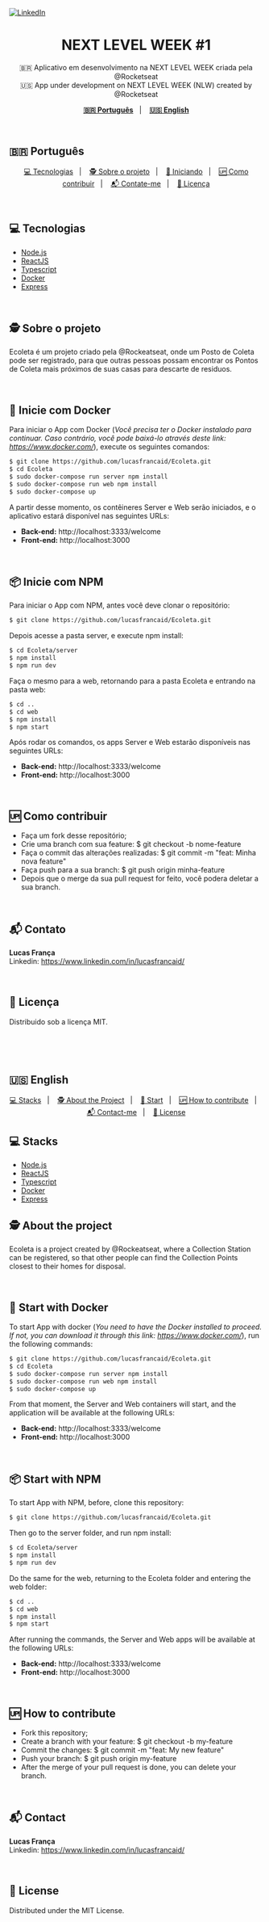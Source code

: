 [![LinkedIn][linkedin-shield]][linkedin-url]

<p align="center">
  <h1 align="center">NEXT LEVEL WEEK #1</h1>
  <p align="center">  
    🇧🇷  Aplicativo em desenvolvimento na NEXT LEVEL WEEK criada pela @Rocketseat <br/>
    🇺🇸  App under development on NEXT LEVEL WEEK (NLW) created by @Rocketseat
  </p>
</p>

<p align="center">
  <a href="#-português"><b>🇧🇷 Português</b></a>&nbsp;&nbsp;&nbsp;|&nbsp;&nbsp;&nbsp;
  <a href="#-english"><b>🇺🇸 English</b></a>
</p>
<br/>

## 🇧🇷 Português

<p align="center">
  <a href="#-tecnologias">💻 Tecnologias</a>&nbsp;&nbsp;&nbsp;|&nbsp;&nbsp;&nbsp;
  <a href="#%EF%B8%8F-sobre-o-projeto">🕵️ Sobre o projeto</a>&nbsp;&nbsp;&nbsp;|&nbsp;&nbsp;&nbsp;
  <a href="#-inicie-com-docker">🚀 Iniciando</a>&nbsp;&nbsp;&nbsp;|&nbsp;&nbsp;&nbsp;
  <a href="#-como-contribuir">🆙 Como contribuir</a>&nbsp;&nbsp;&nbsp;|&nbsp;&nbsp;&nbsp;
  <a href="#-contato">📬 Contate-me</a>&nbsp;&nbsp;&nbsp;|&nbsp;&nbsp;&nbsp;
  <a href="#-licença">📝 Licença</a>
</p>


<br>


## 💻 Tecnologias
* [Node.js](https://nodejs.org/)
* [ReactJS](https://reactjs.org/)
* [Typescript](https://www.typescriptlang.org/)
* [Docker](https://www.docker.com/)
* [Express](https://expressjs.com/)

<br>

## 🕵️ Sobre o projeto
Ecoleta é um projeto criado pela @Rockeatseat, onde um Posto de Coleta pode ser registrado, para que outras pessoas possam encontrar os Pontos de Coleta mais próximos de suas casas para descarte de residuos.

<br>

## 🐳 Inicie com Docker
Para iniciar o App com Docker (*Você precisa ter o Docker instalado para continuar. Caso contrário, você pode baixá-lo através deste link: https://www.docker.com/*), execute os seguintes comandos:

```bash
$ git clone https://github.com/lucasfrancaid/Ecoleta.git
$ cd Ecoleta
$ sudo docker-compose run server npm install
$ sudo docker-compose run web npm install
$ sudo docker-compose up
```
A partir desse momento, os contêineres Server e Web serão iniciados, e o aplicativo estará disponível nas seguintes URLs:
<br/>
- <b>Back-end:</b> http://localhost:3333/welcome
- <b>Front-end:</b> http://localhost:3000

<br>

## 📦 Inicie com NPM
Para iniciar o App com NPM, antes você deve clonar o repositório:
```bash
$ git clone https://github.com/lucasfrancaid/Ecoleta.git
```
Depois acesse a pasta server, e execute npm install:
```bash
$ cd Ecoleta/server
$ npm install
$ npm run dev
```
Faça o mesmo para a web, retornando para a pasta Ecoleta e entrando na pasta web:
```bash
$ cd ..
$ cd web
$ npm install
$ npm start
```
Após rodar os comandos, os apps Server e Web estarão disponíveis nas seguintes URLs:
<br/>
- <b>Back-end:</b> http://localhost:3333/welcome
- <b>Front-end:</b> http://localhost:3000

<br>

## 🆙 Como contribuir

- Faça um fork desse repositório;
- Crie uma branch com sua feature: $ git checkout -b nome-feature
- Faça o commit das alterações realizadas: $ git commit -m "feat: Minha nova feature"
- Faça push para a sua branch: $ git push origin minha-feature
- Depois que o merge da sua pull request for feito, você podera deletar a sua branch.

<br>

## 📬 Contato

<b>Lucas França</b> <br/>
Linkedin: https://www.linkedin.com/in/lucasfrancaid/

<br>

## 📝 Licença

Distribuido sob a licença MIT.

<br>
<br>
<br>

## 🇺🇸 English
<p align="center">
  <a href="#-stacks">💻 Stacks</a>&nbsp;&nbsp;&nbsp;|&nbsp;&nbsp;&nbsp;
  <a href="#%EF%B8%8F-about-the-project">🕵️ About the Project</a>&nbsp;&nbsp;&nbsp;|&nbsp;&nbsp;&nbsp;
  <a href="#-start-with-docker">🚀 Start</a>&nbsp;&nbsp;&nbsp;|&nbsp;&nbsp;&nbsp;
  <a href="#-how-to-contribute">🆙 How to contribute</a>&nbsp;&nbsp;&nbsp;|&nbsp;&nbsp;&nbsp;
  <a href="#-contact">📬 Contact-me</a>&nbsp;&nbsp;&nbsp;|&nbsp;&nbsp;&nbsp;
  <a href="#-license">📝 License</a>
</p>

## 💻 Stacks
* [Node.js](https://nodejs.org/)
* [ReactJS](https://reactjs.org/)
* [Typescript](https://www.typescriptlang.org/)
* [Docker](https://www.docker.com/)
* [Express](https://expressjs.com/)


## 🕵️ About the project
Ecoleta is a project created by @Rockeatseat, where a Collection Station can be registered, so that other people can find the Collection Points closest to their homes for disposal.

<br>

## 🐳 Start with Docker
To start App with docker (*You need to have the Docker installed to proceed. If not, you can download it through this link: https://www.docker.com/*), run the following commands:

```bash
$ git clone https://github.com/lucasfrancaid/Ecoleta.git
$ cd Ecoleta
$ sudo docker-compose run server npm install
$ sudo docker-compose run web npm install
$ sudo docker-compose up
```

From that moment, the Server and Web containers will start, and the application will be available at the following URLs: 
<br>
- <b>Back-end:</b> http://localhost:3333/welcome
- <b>Front-end:</b> http://localhost:3000

<br>

## 📦 Start with NPM
To start App with NPM, before, clone this repository:
```bash
$ git clone https://github.com/lucasfrancaid/Ecoleta.git
```
Then go to the server folder, and run npm install:
```bash
$ cd Ecoleta/server
$ npm install
$ npm run dev
```
Do the same for the web, returning to the Ecoleta folder and entering the web folder:
```bash
$ cd ..
$ cd web
$ npm install
$ npm start
```
After running the commands, the Server and Web apps will be available at the following URLs:
<br/>
- <b>Back-end:</b> http://localhost:3333/welcome
- <b>Front-end:</b> http://localhost:3000

<br>

## 🆙 How to contribute

- Fork this repository;
- Create a branch with your feature: $ git checkout -b my-feature
- Commit the changes: $ git commit -m "feat: My new feature"
- Push your branch: $ git push origin my-feature
- After the merge of your pull request is done, you can delete your branch.

<br>

## 📬 Contact

<b>Lucas França</b> <br/>
Linkedin: https://www.linkedin.com/in/lucasfrancaid/

<br>

## 📝 License

Distributed under the MIT License.

<br>

<!-- MARKDOWN LINKS & IMAGES -->
<!-- https://www.markdownguide.org/basic-syntax/#reference-style-links -->
[linkedin-shield]: https://img.shields.io/badge/-LinkedIn-black.svg?style=flat-square&logo=linkedin&colorB=555
[linkedin-url]: https://linkedin.com/in/lucasfrancaid
